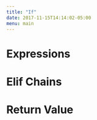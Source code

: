 ```yaml
---
title: "If"
date: 2017-11-15T14:14:02-05:00
menu: main
---
```


# Expressions

# Elif Chains

# Return Value
